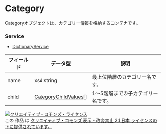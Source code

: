 # Category
Categoryオブジェクトは、カテゴリー情報を格納するコンテナです。
### Service
+ [DictionaryService](../services/DictionaryService.md)

| フィールド | データ型 | 説明 | 
|---|---|---|
| name| xsd:string| 最上位階層のカテゴリー名です。 |
| child| <a href="../data/CategoryChildValues.md">CategoryChildValues[]</a>| 1〜5階層までの子カテゴリー名です。 |
<a rel="license" href="http://creativecommons.org/licenses/by-nd/2.1/jp/"><img alt="クリエイティブ・コモンズ・ライセンス" style="border-width:0" src="https://i.creativecommons.org/l/by-nd/2.1/jp/88x31.png" /></a><br />この 作品 は <a rel="license" href="http://creativecommons.org/licenses/by-nd/2.1/jp/">クリエイティブ・コモンズ 表示 - 改変禁止 2.1 日本 ライセンスの下に提供されています。</a>
